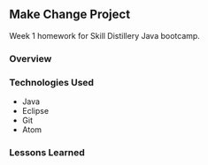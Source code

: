 ## Make Change Project

Week 1 homework for Skill Distillery Java bootcamp.

### Overview

### Technologies Used
* Java
* Eclipse
* Git
* Atom

### Lessons Learned
